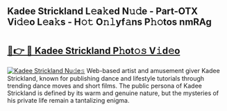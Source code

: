 ## Kadee Strickland L𝚎a𝚔ed N𝚞𝚍e - Part-OTX Vi𝚍𝚎o L𝚎a𝚔s - H𝚘𝚝 O𝚗𝚕yf𝚊ns P𝚑𝚘tos nmRAg

# <h2><a href="http://kfc0nl.oniu.top/?m=Kadee+Strickland">🔗👉 🔴 Kadee Strickland P𝚑ot𝚘𝚜 V𝚒d𝚎o</a></h2>

[![Kadee Strickland Nu𝚍e𝚜](https://i.imgur.com/0qMVB7G.gif)](http://kfc0nl.oniu.top/?m=Kadee+Strickland)
Web-based artist and amusement giver Kadee Strickland, known for publishing dance and lifestyle tutorials through trending dance moves and short films. The public persona of Kadee Strickland is defined by its warm and genuine nature, but the mysteries of his private life remain a tantalizing enigma.  
